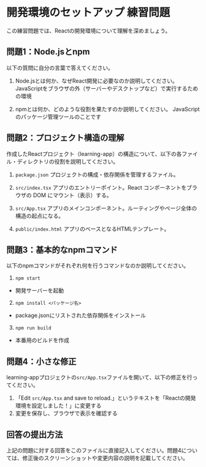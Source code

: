 # 開発環境のセットアップ 練習問題

この練習問題では、Reactの開発環境について理解を深めましょう。

## 問題1：Node.jsとnpm
以下の質問に自分の言葉で答えてください。

1. Node.jsとは何か、なぜReact開発に必要なのか説明してください。
JavaScriptをブラウザの外（サーバーやデスクトップなど）で実行するための環境

2. npmとは何か、どのような役割を果たすのか説明してください。
JavaScriptのパッケージ管理ツールのことです

## 問題2：プロジェクト構造の理解
作成したReactプロジェクト（learning-app）の構造について、以下の各ファイル・ディレクトリの役割を説明してください。

1. `package.json`
プロジェクトの構成・依存関係を管理するファイル。

2. `src/index.tsx`
アプリのエントリーポイント。React コンポーネントをブラウザの DOM にマウント（表示）する。

3. `src/App.tsx`
アプリのメインコンポーネント。ルーティングやページ全体の構造の起点になる。

4. `public/index.html`
アプリのベースとなるHTMLテンプレート。

## 問題3：基本的なnpmコマンド
以下のnpmコマンドがそれぞれ何を行うコマンドなのか説明してください。

1. `npm start`
 - 開発サーバーを起動
2. `npm install <パッケージ名>`
- package.jsonにリストされた依存関係をインストール
3. `npm run build`
- 本番用のビルドを作成

## 問題4：小さな修正
learning-appプロジェクトの`src/App.tsx`ファイルを開いて、以下の修正を行ってください。

1. 「Edit `src/App.tsx` and save to reload.」というテキストを「Reactの開発環境を設定しました！」に変更する
2. 変更を保存し、ブラウザで表示を確認する

## 回答の提出方法
上記の問題に対する回答をこのファイルに直接記入してください。問題4については、修正後のスクリーンショットや変更内容の説明を記載してください。
